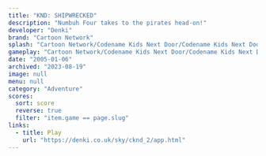 ```yaml
---
title: "KND: SHIPWRECKED"
description: "Numbuh Four takes to the pirates head-on!"
developer: "Denki"
brand: "Cartoon Network"
splash: "Cartoon Network/Codename Kids Next Door/Codename Kids Next Door Episode 2/Splash.jpg"
gameplay: "Cartoon Network/Codename Kids Next Door/Codename Kids Next Door Episode 2/Screen02.jpg"
date: "2005-01-06"
archived: "2023-08-19"
image: null
menu: null
category: "Adventure"
scores:
  sort: score
  reverse: true
  filter: "item.game == page.slug"
links:
  - title: Play
    url: "https://denki.co.uk/sky/cknd_2/app.html"
---
```

